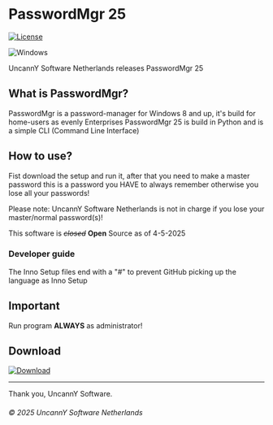 # PasswordMgr 25
[![License](https://img.shields.io/badge/Licensed%20under:-LNL%20v1.1-blue?style=plastic)](https://librenova-foundation.github.io/lnl.html)

![Windows](https://custom-icon-badges.demolab.com/badge/Windows-8+-0078D6?logo=windows10&logoColor=white)

UncannY Software Netherlands releases PasswordMgr 25

## What is PasswordMgr?

PasswordMgr is a password-manager for Windows 8 and up, it's build for home-users as evenly Enterprises
PasswordMgr 25 is build in Python and is a simple CLI (Command Line Interface)

## How to use?

Fist download the setup and run it, after that you need to make a master password this is a password you HAVE to always remember otherwise you lose all your passwords!

Please note: UncannY Software Netherlands is not in charge if you lose your master/normal password(s)!

This software is _~~closed~~_ **Open** Source as of 4-5-2025

### Developer guide

The Inno Setup files end with a "#" to prevent GitHub picking up the language as Inno Setup

## Important

Run program **ALWAYS** as administrator!

## Download

[![Download](https://img.shields.io/badge/Download-Latest-blue?style=for-the-badge)](https://github.com/UncannY-Netherlands/PasswordMgr-25/releases/latest)

---

Thank you, UncannY Software.

###### &copy; 2025 UncannY Software Netherlands